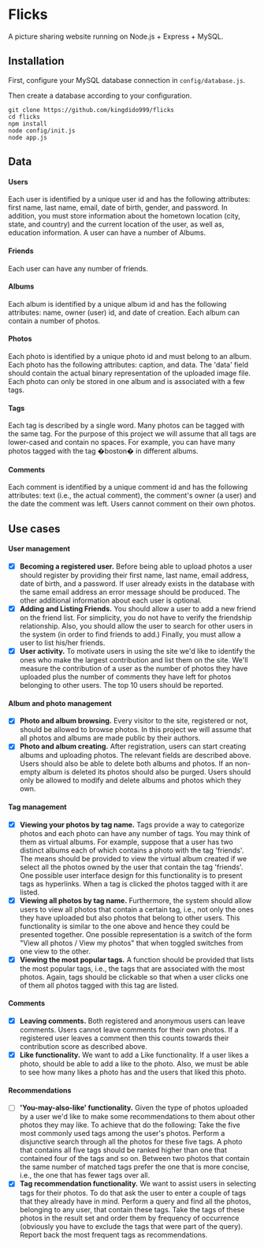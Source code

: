 # Flicks

A picture sharing website running on Node.js + Express + MySQL.

## Installation

First, configure your MySQL database connection in `config/database.js`.

Then create a database according to your configuration.

```
git clone https://github.com/kingdido999/flicks
cd flicks
npm install
node config/init.js
node app.js
```

## Data

#### Users

Each user is identified by a unique user id and has the following attributes: first name, last name, email, date of birth, gender, and password. In addition, you must store information about the hometown location (city, state, and country) and the current location of the user, as well as, education information. A user can have a number of Albums.

#### Friends

Each user can have any number of friends.

#### Albums

Each album is identified by a unique album id and has the following attributes: name, owner (user) id, and date of creation. Each album can contain a number of photos.

#### Photos

Each photo is identified by a unique photo id and must belong to an album. Each photo has the following attributes: caption, and data. The 'data' field should contain the actual binary representation of the uploaded image file. Each photo can only be stored in one album and is associated with a few tags.

#### Tags

Each tag is described by a single word. Many photos can be tagged with the same tag. For the purpose of this project we will assume that all tags are lower-cased and contain no spaces. For example, you can have many photos tagged with the tag �boston� in different albums.

#### Comments

Each comment is identified by a unique comment id and has the following attributes: text (i.e., the actual comment), the comment's owner (a user) and the date the comment was left. Users cannot comment on their own photos.

## Use cases

#### User management

- [x] **Becoming a registered user.** Before being able to upload photos a user should register by providing their first name, last name, email address, date of birth, and a password. If user already exists in the database with the same email address an error message should be produced. The other additional information about each user is optional.
- [x] **Adding and Listing Friends.** You should allow a user to add a new friend on the friend list. For simplicity, you do not have to verify the friendship relationship. Also, you should allow the user to search for other users in the system (in order to find friends to add.) Finally, you must allow a user to list his/her friends.
- [x] **User activity.** To motivate users in using the site we'd like to identify the ones who make the largest contribution and list them on the site. We'll measure the contribution of a user as the number of photos they have uploaded plus the number of comments they have left for photos belonging to other users. The top 10 users should be reported.

#### Album and photo management

- [x] **Photo and album browsing.** Every visitor to the site, registered or not, should be allowed to browse photos. In this project we will assume that all photos and albums are made public by their authors.
- [x] **Photo and album creating.** After registration, users can start creating albums and uploading photos. The relevant fields are described above. Users should also be able to delete both albums and photos. If an non-empty album is deleted its photos should also be purged. Users should only be allowed to modify and delete albums and photos which they own.

#### Tag management

- [x] **Viewing your photos by tag name.** Tags provide a way to categorize photos and each photo can have any number of tags. You may think of them as virtual albums. For example, suppose that a user has two distinct albums each of which contains a photo with the tag 'friends'. The means should be provided to view the virtual album created if we select all the photos owned by the user that contain the tag 'friends'. One possible user interface design for this functionality is to present tags as hyperlinks. When a tag is clicked the photos tagged with it are listed.
- [x] **Viewing all photos by tag name.** Furthermore, the system should allow users to view all photos that contain a certain tag, i.e., not only the ones they have uploaded but also photos that belong to other users. This functionality is similar to the one above and hence they could be presented together. One possible representation is a switch of the form "View all photos / View my photos" that when toggled switches from one view to the other.
- [x] **Viewing the most popular tags.** A function should be provided that lists the most popular tags, i.e., the tags that are associated with the most photos. Again, tags should be clickable so that when a user clicks one of them all photos tagged with this tag are listed.

#### Comments

- [x] **Leaving comments.** Both registered and anonymous users can leave comments. Users cannot leave comments for their own photos. If a registered user leaves a comment then this counts towards their contribution score as described above.
- [x] **Like functionality.** We want to add a Like functionality. If a user likes a photo, should be able to add a like to the photo. Also, we must be able to see how many likes a photo has and the users that liked this photo.

#### Recommendations

- [ ] **'You-may-also-like' functionality.** Given the type of photos uploaded by a user we'd like to make some recommendations to them about other photos they may like. To achieve that do the following: Take the five most commonly used tags among the user's photos. Perform a disjunctive search through all the photos for these five tags. A photo that contains all five tags should be ranked higher than one that contained four of the tags and so on. Between two photos that contain the same number of matched tags prefer the one that is more concise, i.e., the one that has fewer tags over all.
- [x] **Tag recommendation functionality.** We want to assist users in selecting tags for their photos. To do that ask the user to enter a couple of tags that they already have in mind. Perform a query and find all the photos, belonging to any user, that contain these tags. Take the tags of these photos in the result set and order them by frequency of occurrence (obviously you have to exclude the tags that were part of the query). Report back the most frequent tags as recommendations.
